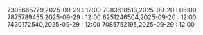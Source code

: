 7305665779,2025-09-29 : 12:00
7083618513,2025-09-20 : 06:00
7875789455,2025-09-29 : 12:00
6251246504,2025-09-20 : 12:00
7430172540,2025-09-29 : 12:00
7085752195,2025-09-29 : 12:00
